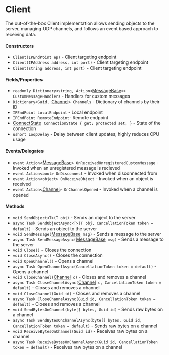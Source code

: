 # Client
The out-of-the-box Client implementation allows sending objects to the server, managing UDP channels, and follows an event based approach to receiving data.

#### Constructors

- `Client(IPEndPoint ep)` - Client targeting endpoint
- `Client(IPAddress address, int port)` - Client targeting endpoint
- `Client(string address, int port)` - Client targeting endpoint

#### Fields/Properties
- `readonly Dictionary<string, Action<`[MessageBase]()`>> CustomMessageHandlers` - Handlers for custom messages
- `Dictionary<Guid, `[Channel]()`> Channels` - Dictionary of channels by their ID
- `IPEndPoint LocalEndpoint` - Local endpoint
- `IPEndPoint RemoteEndpoint`- Remote endpoint
- [ConnectState]()` ConnectionState { get; protected set; }` - State of the connection
- `ushort LoopDelay` - Delay between client updates; highly reduces CPU usage

#### Events/Delegates

- `event Action<`[MessageBase]()`> OnReceivedUnregisteredCustomMessage` - Invoked when an unregistered message is recieved
- `event Action<bool> OnDisconnect` - Invoked when disconnected from
- `event Action<object> OnReceiveObject` - Invoked when an object is received
- `event Action<`[Channel]()`> OnChannelOpened` - Invoked when a channel is opened

#### Methods
- `void SendObject<T>(T obj)` - Sends an object to the server
- `async Task SendObjectAsync<T>(T obj, CancellationToken token = default)` - Sends an object to the server
- `void SendMessage(`[MessageBase]()` msg)` - Sends a message to the server
- `async Task SendMessageAsync(`[MessageBase]()` msg)` - Sends a message to the server
- `void Close()` - Closes the connection
- `void CloseAsync()` - Closes the connection
- `void OpenChannel()` - Opens a channel
- `async Task OpenChannelAsync(CancellationToken token = default)` - Opens a channel
- `void CloseChannel(`[Channel]()` c)` - Closes and removes a channel
- `async Task CloseChannelAsync(`[Channel]()` c, CancellationToken token = default)` - Closes and removes a channel
- `void CloseChannel(Guid id)` - Closes and removes a channel
- `async Task CloseChannelAsync(Guid id, CancellationToken token = default)` - Closes and removes a channel
- `void SendBytesOnChannel(byte[] bytes, Guid id)` - Sends raw bytes on a channel
- `async Task SendBytesOnChannelAsync(byte[] bytes, Guid id, CancellationToken token = default)` - Sends raw bytes on a channel
- `void ReceiveBytesOnChannel(Guid id)` - Receives raw bytes on a channel
- `async Task ReceiveBytesOnChannelAsync(Guid id, CancellationToken token = default)` - Receives raw bytes on a channel